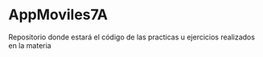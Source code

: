 # AppMoviles7A
Repositorio donde estará el código de las practicas u ejercicios realizados en la materia
